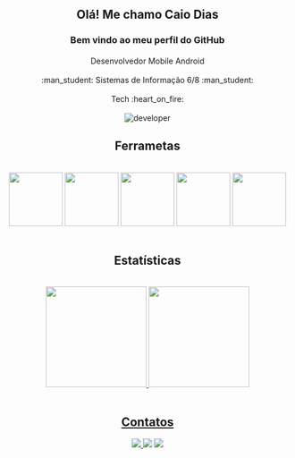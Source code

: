 <div align="center"> 
    <h2> Olá! Me chamo Caio Dias </h2>
    <h3 align="center"> Bem vindo ao meu perfil do GitHub </h3>
        <img src="https://cdn.jsdelivr.net/gh/devicons/devicon/icons/android/android-original.svg" width="16" height="16"/> Desenvolvedor Mobile Android <img src="https://cdn.jsdelivr.net/gh/devicons/devicon/icons/android/android-original.svg" width="16" height="16"/><br><br>
        :man_student: Sistemas de Informação 6/8 :man_student: <br><br>
        Tech 	:heart_on_fire: 
</div>

<br>

<div align="center">
    <img alt="developer" src="https://www.mygo.ge/uploads/blog/1584023795.jpg">
</div>


<div align= " center " > 
          <h2> Ferrametas </h2> 
</div>

<br>

<div align="center">
          <img src="https://cdn.jsdelivr.net/gh/devicons/devicon/icons/kotlin/kotlin-original.svg" width="96" height="96"/>
          <img src="https://cdn.jsdelivr.net/gh/devicons/devicon/icons/android/android-original.svg" width="96" height="96"/>
          <img src="https://cdn.jsdelivr.net/gh/devicons/devicon/icons/firebase/firebase-plain.svg" width="96" height="96"/>
          <img src="https://cdn.jsdelivr.net/gh/devicons/devicon/icons/git/git-original.svg" width="96" height="96"/>
          <img src="https://cdn.jsdelivr.net/gh/devicons/devicon/icons/java/java-original.svg" width="96" height="96"/>
          
</div>

<br>

<div align= " center " > 
          <h2> Estatísticas </h2> 
</div>

<br>

<div align="center">
    <a href="https://github.com/CaioCozendey">
    <img height="180em" src="https://github-readme-stats.vercel.app/api/top-langs/?username=CaioCozendey&layout=compact&langs_count=7&theme=dracula"/>
    <img height="180em" src="https://github-readme-stats.vercel.app/api?username=CaioCozendey&show_icons=true&theme=dracula&include_all_commits=true&count_private=true"/>
</div>
          
<br>
          
<div align= " center " > 
          <h2> Contatos </h2> 
</div>
          
<div align="center">
    <a href="mailto:caiodh22@gmail.com" target = " _blank "> <img src="https://img.shields.io/badge/Gmail-D14836?style=for-the-badge&logo=gmail&logoColor=white"> </a>  
    <a href="https://api.whatsapp.com/send?phone=5522998562641" target = " _blank "><img src="https://img.shields.io/badge/WhatsApp-25D366?style=for-the-badge&logo=whatsapp&logoColor=white"></a>  
    <a href="https://www.linkedin.com/in/caio-dias-cozendey-502a1418a/" target = " _blank "> <img src="https://img.shields.io/badge/LinkedIn-0077B5?style=for-the-badge&logo=linkedin&logoColor=white"></a>  
</div

          
          
  
    

